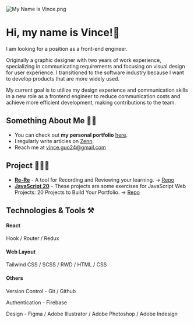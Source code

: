 ![My Name is Vince.png](https://res.craft.do/user/full/6e51b78d-bb10-9598-78bc-b1dd033f3f34/doc/C875A9ED-14DF-49BB-B9A7-4E92E6D8A3B4/F256B64F-ED5E-418F-A0DF-6691C527F430_2/AMpGmQvJ9v0mP40rW4aiQMJyDYik92T8moKYDRQEHYYz/My%20Name%20is%20Vince.png)

# Hi, my name is Vince!👋

I am looking for a position as a front-end engineer.

Originally a graphic designer with two years of work experience, specializing in communicating requirements and focusing on visual design for user experience. I transitioned to the software industry because I want to develop products that are more widely used.

My current goal is to utilize my design experience and communication skills in a new role as a frontend engineer to reduce communication costs and achieve more efficient development, making contributions to the team.

## Something About Me 🙋🏻

- You can check out **my personal portfolio** [here](https://portfolio-seven-gilt-88.vercel.app).
- I regularly write articles on [Zenn](https://zenn.dev/mynameisvince).
- Reach me at [vince.guo24@gmail.com](vince.guo24@gmail.com)

## Project 🧑🏻‍💻

- [**Re-Re**](https://re-re-l34k.vercel.app) - A tool for Recording and Reviewing your learning. → [Repo](https://github.com/iamvince24/Re-Re)
- [**JavaScript 20**](https://github.com/iamvince24/JavaScript-20) - These projects are some exercises for JavaScript Web Projects: 20 Projects to Build Your Portfolio. → [Repo](https://github.com/iamvince24/JavaScript-20)

## Technologies & Tools ⚒️

#### React

Hook / Router / Redux

#### Web Layout

Tailwind CSS / SCSS / RWD / HTML / CSS

#### Others

Version Control - Git / Github

Authentication - Firebase

Design - Figma / Adobe Illustrator / Adobe Photoshop / Adobe Indesign

